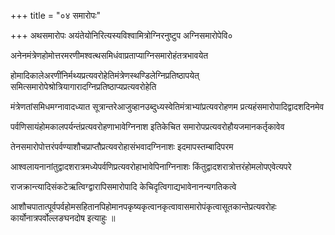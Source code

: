 +++
title = "०४ समारोपः"

+++
अथसमारोपः अयंतेयोनिरित्यस्यविश्वामित्रोग्निरनुष्टुप अग्निसमारोपेवि०

अनेनमंत्रेणहोमोत्तरमरणीमश्वत्थसमिधंवाप्रताप्याग्निसमारोहंतत्रभावयेत

होमादिकालेअरणींनिर्मथ्यप्रत्यवरोहेतिमंत्रेणस्थण्डिलेग्निप्रतिष्ठापयेत् समित्समारोपेश्रोत्रियागारादग्निप्रतिष्ठाप्यप्रत्यवरोहेति

मंत्रेणतांसमिधमग्नावादध्यात सूत्रान्तरेआजुव्हानउब्दुध्यस्वेतिमंत्राभ्यांप्रत्यवरोहणम प्रत्यहंसमारोपादिद्वादशदिनमेव

पर्वणिसायंहोमकालपर्यन्तंप्रत्यवरोहणाभावेग्निनाश इतिकेचित समारोपप्रत्यवरोहौयजमानकर्तृकावेव

तेनसमारोपोत्तरंपर्वण्याशौचप्राप्तौप्रत्यवरोहासंभवादग्निनाशः इदमापस्तम्बादिपरम

आश्वलायनानांतुद्वादशरात्रमध्येपर्वणिप्रत्यवरोहाभावेपिनाग्निनाशः किंतुद्वादशरात्रोत्तरंहोमलोपएवेत्यपरे

राजक्रान्त्यादिसंकटेऋत्विग्द्वारापिसमारोपादि केचिदृत्विगाद्यभावेनानन्यगतिकत्वे

आशौचपातात्पूर्वपर्वहोमसहितानपिहोमानपकृष्यकृत्वानकृत्वावासमारोपंकृत्वासूतकान्तेप्रत्यवरोहः कार्योनात्रपर्वोल्लङघनदोष इत्याहुः ॥
